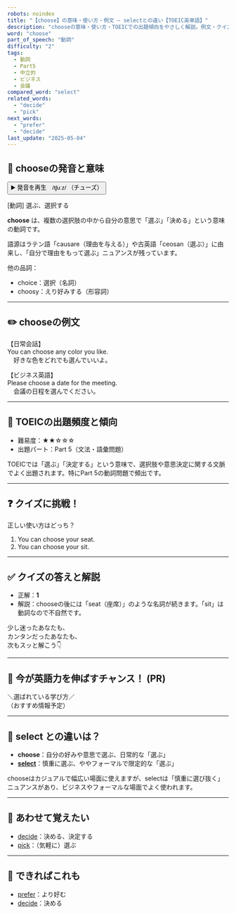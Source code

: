 ```yaml
---
robots: noindex
title: "【choose】の意味・使い方・例文 ― selectとの違い【TOEIC英単語】"
description: "chooseの意味・使い方・TOEICでの出題傾向をやさしく解説。例文・クイズ付きでselectとの違いもわかりやすく学べます。"
word: "choose"
part_of_speech: "動詞"
difficulty: "2"
tags:
  - 動詞
  - Part5
  - 中立的
  - ビジネス
  - 会議
compared_word: "select"
related_words:
  - "decide"
  - "pick"
next_words:
  - "prefer"
  - "decide"
last_update: "2025-05-04"
---
```


## 🔰 chooseの発音と意味

<button class="play-audio" onclick="playTTS('choose')">
  <span class="play-audio-main">
    ▶️ 発音を再生　/tʃuːz/
  </span>
  <span class="play-audio-sub">
    （チューズ）
  </span>
</button>

[動詞] 選ぶ、選択する

**choose** は、複数の選択肢の中から自分の意思で「選ぶ」「決める」という意味の動詞です。

語源はラテン語「causare（理由を与える）」や古英語「ceosan（選ぶ）」に由来し、「自分で理由をもって選ぶ」ニュアンスが残っています。

他の品詞：  
- choice：選択（名詞）
- choosy：えり好みする（形容詞）

---

## ✏️ chooseの例文

【日常会話】  
You can choose any color you like.  
　好きな色をどれでも選んでいいよ。

【ビジネス英語】  
Please choose a date for the meeting.  
　会議の日程を選んでください。

---

## 🎯 TOEICの出題頻度と傾向

- 難易度：★★☆☆☆
- 出題パート：Part 5（文法・語彙問題）

TOEICでは「選ぶ」「決定する」という意味で、選択肢や意思決定に関する文脈でよく出題されます。特にPart 5の動詞問題で頻出です。

---

## ❓ クイズに挑戦！

正しい使い方はどっち？

1. You can choose your seat.  
2. You can choose your sit.

---

## ✅ クイズの答えと解説

- 正解：**1**
- 解説：chooseの後には「seat（座席）」のような名詞が続きます。「sit」は動詞なので不自然です。

少し迷ったあなたも、  
カンタンだったあなたも、  
次もスッと解こう👇️

---

## 🚀 今が英語力を伸ばすチャンス！ (PR)

<div class="info-center">
＼選ばれている学び方／<br>  
（おすすめ情報予定）
</div>

---

## 🤔  select との違いは？

- **choose**：自分の好みや意思で選ぶ、日常的な「選ぶ」
- **[select](/select)**：慎重に選ぶ、ややフォーマルで限定的な「選ぶ」

chooseはカジュアルで幅広い場面に使えますが、selectは「慎重に選び抜く」ニュアンスがあり、ビジネスやフォーマルな場面でよく使われます。

---

## 🧩 あわせて覚えたい

- [decide](/decide)：決める、決定する
- [pick](/pick)：（気軽に）選ぶ

---

## 📖 できればこれも

- [prefer](/prefer)：より好む
- [decide](/decide)：決める

<!-- cvid: aid27_bid31 -->
